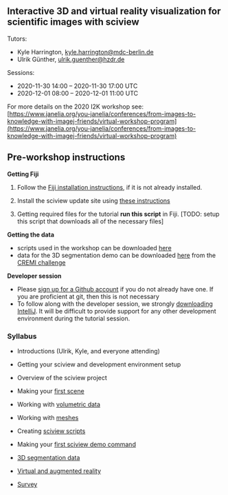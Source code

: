 ##  Interactive 3D and virtual reality visualization for scientific images with sciview

Tutors:

- Kyle Harrington, kyle.harrington@mdc-berlin.de
- Ulrik Günther, ulrik.guenther@hzdr.de

Sessions: 	

- 2020-11-30 14:00 	 –  	2020-11-30 17:00 UTC
- 2020-12-01 08:00 	 –  	2020-12-01 11:00 UTC

For more details on the 2020 I2K workshop see: [https://www.janelia.org/you-janelia/conferences/from-images-to-knowledge-with-imagej-friends/virtual-workshop-program](https://www.janelia.org/you-janelia/conferences/from-images-to-knowledge-with-imagej-friends/virtual-workshop-program)

## Pre-workshop instructions

**Getting Fiji**

1. Follow the [Fiji installation instructions](https://docs.scenery.graphics/sciview/installation/installing-fiji), if it is not already installed.

2. Install the sciview update site using [these instructions](https://docs.scenery.graphics/sciview/installation/installing-the-sciview-plugin-for-fiji)

3. Getting required files for the tutorial **run this script** in Fiji. [TODO: setup this script that downloads all of the necessary files]

**Getting the data**

- scripts used in the workshop can be downloaded [here](https://github.com/kephale/sciview-i2k/tree/main/scripts)
- data for the 3D segmentation demo can be downloaded [here](https://cremi.org/static/data/sample_A_20160501.hdf) from the [CREMI challenge](https://cremi.org)

**Developer session**

- Please [sign up for a Github account](https://github.com/join) if you do not already have one. If you are proficient at git, then this is not necessary
- To follow along with the developer session, we strongly [downloading IntelliJ](https://www.jetbrains.com/idea/download/). It will be difficult to provide support for any other development environment during the tutorial session.


### Syllabus

- Introductions (Ulrik, Kyle, and everyone attending)
- Getting your sciview and development environment setup
- Overview of the sciview project
- Making your [first scene](../basics/first-scene.md)
- Working with [volumetric data](../basics/volumetric-data.md)
- Working with [meshes](../image-analysis/mesh-processing.md)
- Creating [sciview scripts](../scripting/first-scripts.md)
- Making your [first sciview demo command](../development/first-demo-command.md)
- [3D segmentation data](../complex-data/segmentations.md)
- [Virtual and augmented reality](../XR/VR-AR.md)

- [Survey](../surveys/i2k-2020.md)
